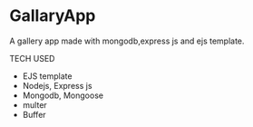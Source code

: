 # GallaryApp
A gallery app made with mongodb,express js and ejs template.

TECH USED

<ul>
  <li>EJS template</li>
  <li>Nodejs, Express js</li>
  <li>Mongodb, Mongoose </li>
  <li>multer </li>
  <li>Buffer</li>
<ul>
